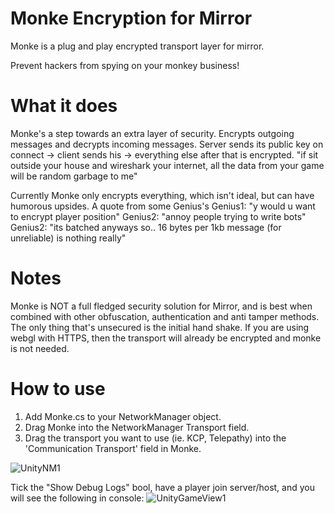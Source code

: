# Monke Encryption for Mirror
 
Monke is a plug and play encrypted transport layer for mirror.

Prevent hackers from spying on your monkey business! 


# What it does
Monke's a step towards an extra layer of security.
Encrypts outgoing messages and decrypts incoming messages.
Server sends its public key on connect -> client sends his -> everything else after that is encrypted.
"if sit outside your house and wireshark your internet, all the data from your game will be random garbage to me"

Currently Monke only encrypts everything, which isn't ideal, but can have humorous upsides.
A quote from some Genius's
Genius1: "y would u want to encrypt player position"
Genius2: "annoy people trying to write bots"
Genius2: "its batched anyways so.. 16 bytes per 1kb message (for unreliable) is nothing really"

# Notes
Monke is NOT a full fledged security solution for Mirror, and is best when combined with other obfuscation, authentication and anti tamper methods.
The only thing that's unsecured is the initial hand shake.
If you are using webgl with HTTPS, then the transport will already be encrypted and monke is not needed.

# How to use

1. Add Monke.cs to your NetworkManager object.
2. Drag Monke into the NetworkManager Transport field.
3. Drag the transport you want to use (ie. KCP, Telepathy) into the 'Communication Transport' field in Monke.

![UnityNM1](https://user-images.githubusercontent.com/57072365/140966716-6db91974-1db0-44c0-ac1e-fd13f13e0f2f.jpg)

Tick the "Show Debug Logs" bool, have a player join server/host, and you will see the following in console:
![UnityGameView1](https://user-images.githubusercontent.com/57072365/140966906-d74117ca-b206-4d41-8d10-adacb2143665.jpg)
